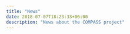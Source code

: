 ```yaml
---
title: "News"
date: 2018-07-07T18:23:33+06:00
description: "News about the COMPASS project"
---
```

